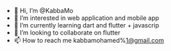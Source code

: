 - 👋 Hi, I’m @KabbaMo
- 👀 I’m interested in web application and mobile app
- 🌱 I’m currently learning dart and flutter + javascrip
- 💞️ I’m looking to collaborate on flutter
- 📫 How to reach me kabbamohamed%1@gmail.com

<!---
KabbaMo/KabbaMo is a ✨ special ✨ repository because its `README.md` (this file) appears on your GitHub profile.
You can click the Preview link to take a look at your changes.
--->
